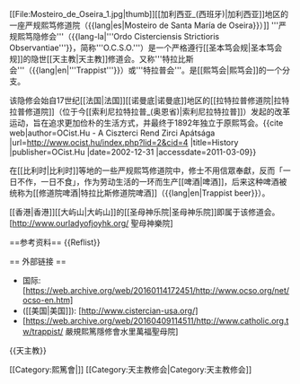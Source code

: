 [[File:Mosteiro_de_Oseira_1.jpg|thumb]][[加利西亚_(西班牙)|加利西亚]]地区的一座严规熙笃修道院（{{lang|es|Mosteiro de Santa María de Oseira}}）]]
'''严规熙笃隐修会'''（{{lang-la|'''Ordo Cisterciensis Strictioris Observantiae'''}}，简称'''O.C.S.O.'''）是一个严格遵行[[圣本笃会规|圣本笃会规]]的隐世[[天主教|天主教]]修道会。又称'''特拉比斯会'''（{{lang|en|'''Trappist'''}}）或'''特拉普会'''。是[[熙笃会|熙笃会]]的一个分支。

该隐修会始自17世纪[[法国|法国]][[诺曼底|诺曼底]]地区的[[拉特拉普修道院|拉特拉普修道院]]（位于今[[索利尼拉特拉普_(奥恩省)|索利尼拉特拉普]]）发起的改革运动，旨在追求更加俭朴的生活方式，并最终于1892年独立于原熙笃会。<ref>{{cite web|author=OCist.Hu - A Ciszterci Rend Zirci Apátsága |url=http://www.ocist.hu/index.php?lid=2&cid=4 |title=History |publisher=OCist.Hu |date=2002-12-31 |accessdate=2011-03-09}}</ref>

在[[比利时|比利时]]等地的一些严规熙笃修道院中，修士不用信眾奉獻，反而「一日不作，一日不食」，作为劳动生活的一环而生产[[啤酒|啤酒]]，后来这种啤酒被统称为[[修道院啤酒|特拉比斯修道院啤酒]]（{{lang|en|Trappist beer}}）。

[[香港|香港]][[大屿山|大屿山]]的[[圣母神乐院|圣母神乐院]]即属于该修道会。<ref>[http://www.ourladyofjoyhk.org/ 聖母神樂院]</ref>

==参考资料==
{{Reflist}}

== 外部链接 ==
* 国际: [https://web.archive.org/web/20160114172451/http://www.ocso.org/net/ocso-en.htm]
* ([[美国|美国]]): [http://www.cistercian-usa.org/]
* [https://web.archive.org/web/20160409114511/http://www.catholic.org.tw/trappist/ 嚴規熙篤隱修會水里萬福聖母院]

{{天主教}}

[[Category:熙篤會|]]
[[Category:天主教修会|Category:天主教修会]]